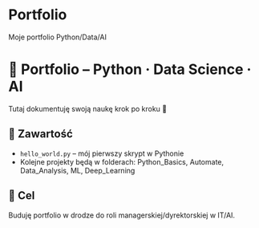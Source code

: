 # Portfolio
Moje portfolio Python/Data/AI
# 📂 Portfolio – Python · Data Science · AI

Tutaj dokumentuję swoją naukę krok po kroku 🚀  

## 📌 Zawartość
- `hello_world.py` – mój pierwszy skrypt w Pythonie  
- Kolejne projekty będą w folderach: Python_Basics, Automate, Data_Analysis, ML, Deep_Learning

## 🎯 Cel
Buduję portfolio w drodze do roli managerskiej/dyrektorskiej w IT/AI.
